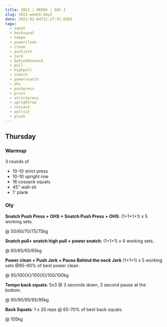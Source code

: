 ```yaml
---
title: 2021 | WEEK6 | DAY 3
slug: 2021-week6-day3
date: 2021-02-04T12:27:57.836Z
tags:
  - squat
  - backsquat
  - tempo
  - powerclean
  - clean
  - pushjerk
  - jerk
  - behindtheneck
  - pull
  - highpull
  - snatch
  - powersnatch
  - ohs
  - pushpress
  - press
  - strictpress
  - uprightrow
  - cossack
  - wallsit
  - plank
---
```

## Thursday

### Warmup

3 rounds of

* 10-10 strict press
* 10-10 upright row
* 16 cossack squats
* 45" wall-sit
* 1' plank

### Oly

**Snatch Push Press + OHS + Snatch Push Press + OHS**: (1+1+1+1) x 5 working sets.

@ 50/60/70/75/75kg

**Snatch pull+ snatch high pull + power snatch**: (1+1+1) x 4 working sets.

@ 60/65/65/65kg

**Power clean + Push Jerk + Pause Behind the neck Jerk** (1+1+1) x 5 working sets @85-90% of best power clean.

@ 95/100(X)/100(X)/100/100kg

**Tempo back squats**: 5x3 @ 3 seconds down, 3 second pause at the bottom.

@ 90/90/95/95/95kg

**Back Squats**: 1 x 20 reps @ 65-70% of best back squats.

@ 105kg